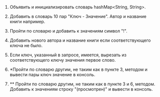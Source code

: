 1) Объявить и инициализировать словарь hashMap<String, String>.

2) Добавить в словарь 10 пар "Ключ - Значение". Автор и название книги например.

3) Пройти по словарю и добавить к значениям символ "!".

4) Добавить нового автора и название книги если соответствующего ключа не было.

5) Если ключ, указанный в запросе, имеется, вырезать из соответствующего ключу значения первое слово.

6) *Пройти по словарю другим, не таким как в пункте 3, методом и вывести пары ключ значение в консоль.

7) ** Пройти по словарю другим, не таким как в пункте 3 и 6, методом. Добавить к значениям строку "(просмотрен)" и вывести в консоль.